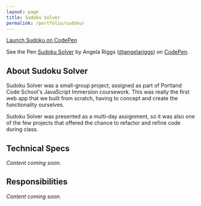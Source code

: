 ```yaml
---
layout: page
title: Sudoku Solver
permalink: /portfolio/sudoku/
---
```

  
<p><a href='http://codepen.io/angelariggs/full/JdpqGW/'>Launch Sudoku on CodePen</a></p>

<div id='sudoku-embed'>
	<p data-height="300" data-theme-id="0" data-slug-hash="JdpqGW" data-default-tab="result" data-user="angelariggs" class='codepen'>See the Pen <a href='http://codepen.io/angelariggs/pen/JdpqGW/'>Sudoku Solver</a> by Angela Riggs (<a href='http://codepen.io/angelariggs'>@angelariggs</a>) on <a href='http://codepen.io'>CodePen</a>.</p>
	<script async src="//assets.codepen.io/assets/embed/ei.js"></script>
</div>

<h2 class='project-sec-header'>About Sudoku Solver</h2>
<p>Sudoku Solver was a small-group project, assigned as part of Portland Code School's JavaScript Immersion coursework. This was really the first web app that we built from scratch, having to concept and create the functionality ourselves.</p>
<p>Sudoku Solver was presented as a multi-day assignment, so it was also one of the few projects that offered the chance to refactor and refine code during class.</p>

<h2 class='project-sec-header'>Technical Specs</h2>
<p><i>Content coming soon.</i></p>

<h2 class='project-sec-header'>Responsibilities</h2>
<p><i>Content coming soon.</i></p>